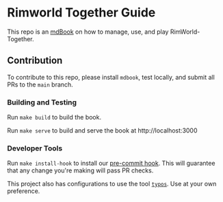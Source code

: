 # Rimworld Together Guide

This repo is an [mdBook](https://github.com/rust-lang/mdBook) on how to manage, use, and play RimWorld-Together.

## Contribution

To contribute to this repo, please install `mdbook`, test locally, and submit all PRs to the `main` branch.

### Building and Testing

Run `make build` to build the book. 

Run `make serve` to build and serve the book at http://localhost:3000

### Developer Tools

Run `make install-hook` to install our [pre-commit hook](https://git-scm.com/book/en/v2/Customizing-Git-Git-Hooks). This will guarantee that any change you're making will pass PR checks.

This project also has configurations to use the tool [`typos`](https://github.com/crate-ci/typos). Use at your own preference.


